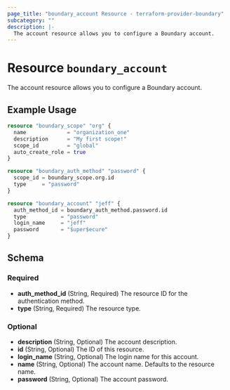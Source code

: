 ```yaml
---
page_title: "boundary_account Resource - terraform-provider-boundary"
subcategory: ""
description: |-
  The account resource allows you to configure a Boundary account.
---
```


# Resource `boundary_account`

The account resource allows you to configure a Boundary account.

## Example Usage

```terraform
resource "boundary_scope" "org" {
  name             = "organization_one"
  description      = "My first scope!"
  scope_id         = "global"
  auto_create_role = true
}

resource "boundary_auth_method" "password" {
  scope_id = boundary_scope.org.id
  type     = "password"
}

resource "boundary_account" "jeff" {
  auth_method_id = boundary_auth_method.password.id
  type           = "password"
  login_name     = "jeff"
  password       = "$uper$ecure"
}
```

## Schema

### Required

- **auth_method_id** (String, Required) The resource ID for the authentication method.
- **type** (String, Required) The resource type.

### Optional

- **description** (String, Optional) The account description.
- **id** (String, Optional) The ID of this resource.
- **login_name** (String, Optional) The login name for this account.
- **name** (String, Optional) The account name. Defaults to the resource name.
- **password** (String, Optional) The account password.


